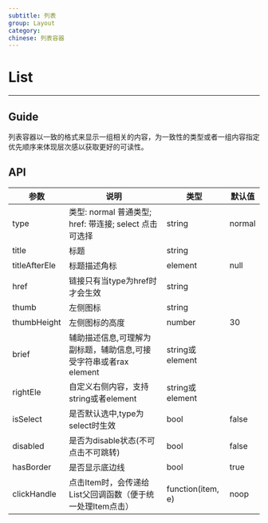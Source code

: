 ```yaml
---
subtitle: 列表
group: Layout
category:
chinese: 列表容器
---
```


# List

---

## Guide

列表容器以一致的格式来显示一组相关的内容，为一致性的类型或者一组内容指定优先顺序来体现层次感以获取更好的可读性。

## API

| 参数      | 说明                                  | 类型                | 默认值   |
| -------- | ----------------------------------- | ----------------- | ----- |
| type     | 类型: normal 普通类型; href: 带连接; select 点击可选择  | string |normal |
| title    | 标题                                  | string            |  
| titleAfterEle | 标题描述角标 | element | null |
| href | 链接只有当type为href时才会生效 | string |  |
| thumb | 左侧图标 | string |  |
| thumbHeight | 左侧图标的高度 | number | 30 | 
| brief    | 辅助描述信息,可理解为副标题，辅助信息,可接受字符串或者rax element |  string或element  |  |
| rightEle | 自定义右侧内容，支持string或者element | string或element |  |
| isSelect | 是否默认选中,type为select时生效 | bool |false| 
| disabled | 是否为disable状态(不可点击不可跳转) | bool | false|
| hasBorder | 是否显示底边线 | bool | true |
| clickHandle  | 点击Item时，会传递给List父回调函数（便于统一处理Item点击）| function(item, e) | noop  |

